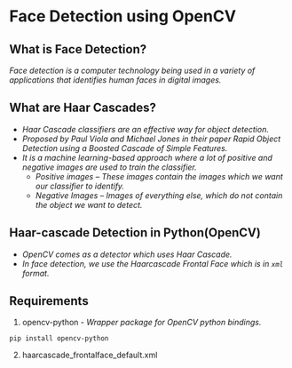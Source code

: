 # Face Detection using OpenCV
## What is Face Detection?
*Face detection is a computer technology being used in a variety of applications that identifies human faces in digital images.* 
## What are Haar Cascades?
- *Haar Cascade classifiers are an effective way for object detection.* 
- *Proposed by Paul Viola and Michael Jones in their paper Rapid Object Detection using a Boosted Cascade of Simple Features.*
- *It is a machine learning-based approach where a lot of positive and negative images are used to train the classifier.*
  - *Positive images – These images contain the images which we want our classifier to identify.*
  - *Negative Images – Images of everything else, which do not contain the object we want to detect.*
## Haar-cascade Detection in Python(OpenCV)
- *OpenCV comes as a detector which uses Haar Cascade.*
- *In face detection, we use the *Haarcascade Frontal Face* which is in `xml` format.*
## Requirements
1. opencv-python - *Wrapper package for OpenCV python bindings.*
```
pip install opencv-python
```
2. haarcascade_frontalface_default.xml

